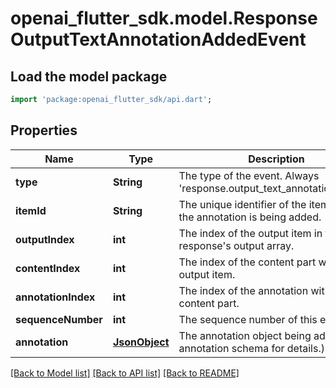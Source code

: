 # openai_flutter_sdk.model.ResponseOutputTextAnnotationAddedEvent

## Load the model package
```dart
import 'package:openai_flutter_sdk/api.dart';
```

## Properties
Name | Type | Description | Notes
------------ | ------------- | ------------- | -------------
**type** | **String** | The type of the event. Always 'response.output_text_annotation.added'. | 
**itemId** | **String** | The unique identifier of the item to which the annotation is being added. | 
**outputIndex** | **int** | The index of the output item in the response's output array. | 
**contentIndex** | **int** | The index of the content part within the output item. | 
**annotationIndex** | **int** | The index of the annotation within the content part. | 
**sequenceNumber** | **int** | The sequence number of this event. | 
**annotation** | [**JsonObject**](.md) | The annotation object being added. (See annotation schema for details.) | 

[[Back to Model list]](../README.md#documentation-for-models) [[Back to API list]](../README.md#documentation-for-api-endpoints) [[Back to README]](../README.md)


